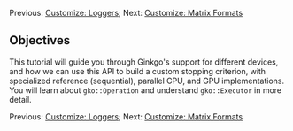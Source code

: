 Previous: [Customize: Loggers](./Tutorial-9:-Customize:-Loggers); Next: [Customize: Matrix Formats](./Tutorial-11:-Customize:-Matrix-Formats)

Objectives
----------

This tutorial will guide you through Ginkgo's support for different devices, and how we can use this API to build a custom stopping criterion, with specialized reference (sequential), parallel CPU, and GPU implementations.
You will learn about `gko::Operation` and understand `gko::Executor` in more detail.

Previous: [Customize: Loggers](./Tutorial-9:-Customize:-Loggers); Next: [Customize: Matrix Formats](./Tutorial-11:-Customize:-Matrix-Formats)
